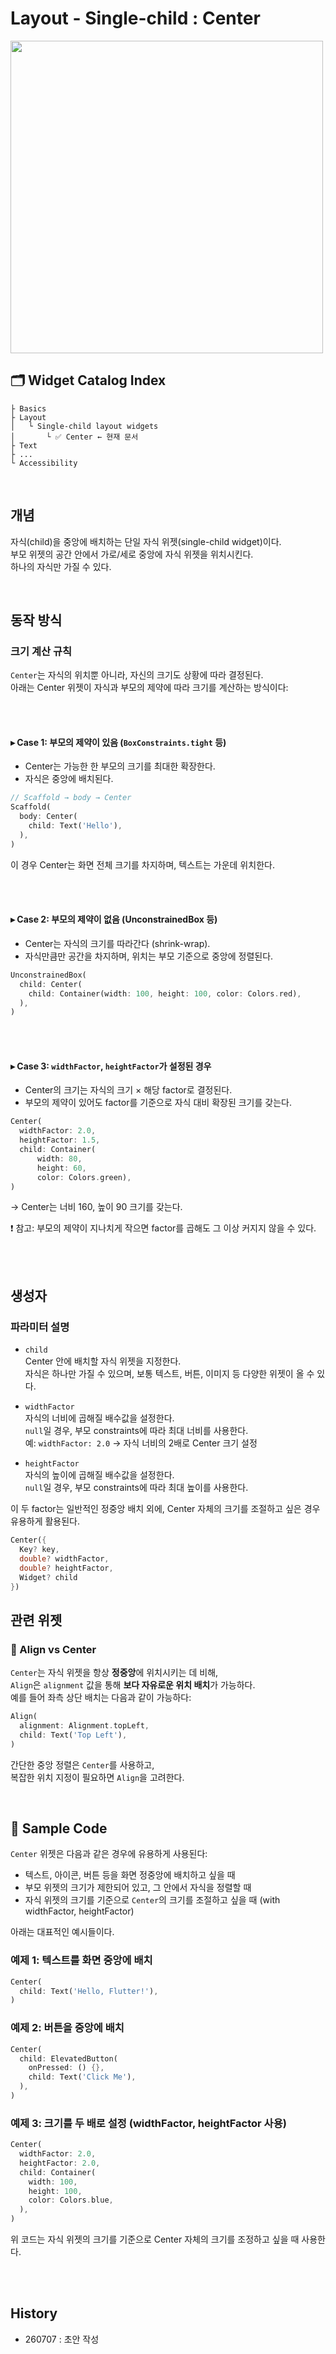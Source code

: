 # Layout - Single-child : Center

<img src="https://i.imgur.com/yD0YOaE.png" width="500" />

<br>

## 🗂️ Widget Catalog Index

```
├ Basics  
├ Layout  
│   └ Single-child layout widgets  
│       └ ✅ Center ← 현재 문서  
├ Text  
├ ...
└ Accessibility  
```

<br>

## 개념

자식(child)을 중앙에 배치하는 단일 자식 위젯(single-child widget)이다.  
부모 위젯의 공간 안에서 가로/세로 중앙에 자식 위젯을 위치시킨다.  
하나의 자식만 가질 수 있다.

<br>




## 동작 방식

### 크기 계산 규칙

`Center`는 자식의 위치뿐 아니라, 자신의 크기도 상황에 따라 결정된다.  
아래는 Center 위젯이 자식과 부모의 제약에 따라 크기를 계산하는 방식이다:

<br><br>

#### ▸ Case 1: 부모의 제약이 있음 (`BoxConstraints.tight` 등)
- Center는 가능한 한 부모의 크기를 최대한 확장한다.
- 자식은 중앙에 배치된다.

```dart
// Scaffold → body → Center
Scaffold(
  body: Center(
    child: Text('Hello'),
  ),
)
```

이 경우 Center는 화면 전체 크기를 차지하며, 텍스트는 가운데 위치한다.

<br><br>

#### ▸ Case 2: 부모의 제약이 없음 (UnconstrainedBox 등)
- Center는 자식의 크기를 따라간다 (shrink-wrap).
- 자식만큼만 공간을 차지하며, 위치는 부모 기준으로 중앙에 정렬된다.

```dart
UnconstrainedBox(
  child: Center(
    child: Container(width: 100, height: 100, color: Colors.red),
  ),
)
```

<br><br>

#### ▸ Case 3: `widthFactor`, `heightFactor`가 설정된 경우
- Center의 크기는 자식의 크기 × 해당 factor로 결정된다.
- 부모의 제약이 있어도 factor를 기준으로 자식 대비 확장된 크기를 갖는다.

```dart
Center(
  widthFactor: 2.0,
  heightFactor: 1.5,
  child: Container(
      width: 80, 
      height: 60, 
      color: Colors.green),
)
```

→ Center는 너비 160, 높이 90 크기를 갖는다.

❗ 참고: 부모의 제약이 지나치게 작으면 factor를 곱해도 그 이상 커지지 않을 수 있다.

<br><br>

## 생성자

### 파라미터 설명

- `child`  
  Center 안에 배치할 자식 위젯을 지정한다.  
  자식은 하나만 가질 수 있으며, 보통 텍스트, 버튼, 이미지 등 다양한 위젯이 올 수 있다.

- `widthFactor`  
  자식의 너비에 곱해질 배수값을 설정한다.  
  `null`일 경우, 부모 constraints에 따라 최대 너비를 사용한다.  
  예: `widthFactor: 2.0` → 자식 너비의 2배로 Center 크기 설정

- `heightFactor`  
  자식의 높이에 곱해질 배수값을 설정한다.  
  `null`일 경우, 부모 constraints에 따라 최대 높이를 사용한다.

이 두 factor는 일반적인 정중앙 배치 외에,
Center 자체의 크기를 조절하고 싶은 경우 유용하게 활용된다.

```dart
Center({
  Key? key,
  double? widthFactor,
  double? heightFactor,
  Widget? child
})

```

## 관련 위젯

### 🧩 Align vs Center

`Center`는 자식 위젯을 항상 **정중앙**에 위치시키는 데 비해,  
`Align`은 `alignment` 값을 통해 **보다 자유로운 위치 배치**가 가능하다.  
예를 들어 좌측 상단 배치는 다음과 같이 가능하다:

```dart
Align(
  alignment: Alignment.topLeft,
  child: Text('Top Left'),
)
```

간단한 중앙 정렬은 `Center`를 사용하고,  
복잡한 위치 지정이 필요하면 `Align`을 고려한다.

<br>



## 🧪 Sample Code

`Center` 위젯은 다음과 같은 경우에 유용하게 사용된다:

- 텍스트, 아이콘, 버튼 등을 화면 정중앙에 배치하고 싶을 때
- 부모 위젯의 크기가 제한되어 있고, 그 안에서 자식을 정렬할 때
- 자식 위젯의 크기를 기준으로 `Center`의 크기를 조절하고 싶을 때 (with widthFactor, heightFactor)

아래는 대표적인 예시들이다.

### 예제 1: 텍스트를 화면 중앙에 배치

```dart
Center(
  child: Text('Hello, Flutter!'),
)
```

### 예제 2: 버튼을 중앙에 배치

```dart
Center(
  child: ElevatedButton(
    onPressed: () {},
    child: Text('Click Me'),
  ),
)
```

### 예제 3: 크기를 두 배로 설정 (widthFactor, heightFactor 사용)

```dart
Center(
  widthFactor: 2.0,
  heightFactor: 2.0,
  child: Container(
    width: 100,
    height: 100,
    color: Colors.blue,
  ),
)
```

위 코드는 자식 위젯의 크기를 기준으로 Center 자체의 크기를 조정하고 싶을 때 사용한다.

<br><br>

## History
- 260707 : 초안 작성
